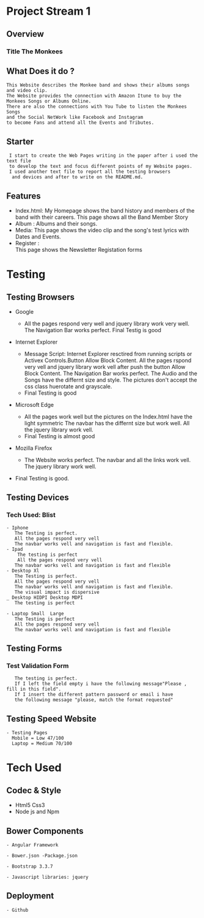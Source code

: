 # Project Stream 1
## Overview
### Title The Monkees
## What Does it do ?
    This Website describes the Monkee band and shows their albums songs and video clip.
    The Website provides the connection with Amazon Itune to buy the Monkees Songs or Albums Online.
    There are also the connections with You Tube to listen the Monkees Songs  
    and the Social NetWork like Facebook and Instagram
    to become Fans and attend all the Events and Tributes.
## Starter
     I start to create the Web Pages writing in the paper after i used the text file 
     to develop the text and focus different points of my Website pages. 
     I used another text file to report all the testing browsers
      and devices and after to write on the README.md.      
## Features
- Index.html:
     My Homepage shows the band history and members of the band with their careers.
     This page shows all the Band Member Story 
- Album : 
    Albums and their songs. 
- Media: 
     This page shows the video clip and  the song's test lyrics with Dates and Events.
- Register :  
     This page shows the Newsletter Registation forms
# Testing

## Testing Browsers
- Google 
   - All the pages respond very well and jquery library work very well.
     The Navigation Bar works perfect.
     Final  Testig is good

- Internet Explorer   
    - Message Script: Internet Explorer resctired from running scripts or Activex Controls.Button  Allow Block Content.
     All the pages rspond very vell and jquery library work vell after  push the button Allow Block Content.
     The Navigation Bar works perfect.
     The Audio and the Songs have the differnt size and style.
     The pictures don't accept the css class huerotate and grayscale.
    - Final Testing is good
- Microsoft Edge
  - All the pages work well but the pictures on the Index.html have the light symmetric
    The navbar has the differnt size but work well.
    All the jquery library work vell.
  - Final Testing is almost good   
- Mozilla Firefox
    - The Website works perfect.
      The navbar and all the links work vell.
      The jquery library work well.
- Final Testing is good.

## Testing Devices

  ### Tech Used: Blist

    - Iphone 
       The Testing is perfect.
       All the pages respond very vell
       The navbar works vell and navigation is fast and flexible.
    - Ipad
        The testing is perfect
        All the pages respond very vell
       The navbar works vell and navigation is fast and flexible
    - Desktop Xl
       The Testing is perfect.
       All the pages respond very vell
       The navbar works vell and navigation is fast and flexible.
       The visual impact is dispersive
    _ Desktop HIDPI Desktop MDPI   
       The testing is perfect

    - Laptop Small  Large
       The Testing is perfect
       All the pages respond very vell
       The navbar works vell and navigation is fast and flexible
##  Testing Forms
   ### Test Validation Form
       The testing is perfect.
       If I left the field empty i have the following message"Please , fill in this field".
       If I insert the different pattern password or email i have 
       the following message "please, match the format requested" 
##   Testing Speed Website
    - Testing Pages
      Mobile = Low 47/100
      Laptop = Medium 70/100      
                
# Tech Used
## Codec & Style
- Html5 Css3
- Node js and Npm
## Bower Components
    - Angular Framework

    - Bower.json -Package.json

    - Bootstrap 3.3.7

    - Javascript libraries: jquery
## Deployment
    - Github

